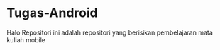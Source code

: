 # Tugas-Android

Halo Repositori ini adalah repositori yang berisikan pembelajaran mata kuliah mobile
